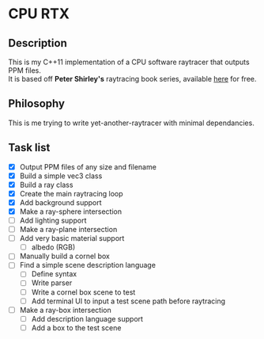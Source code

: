 # CPU RTX

## Description
This is my C++11 implementation of a CPU software raytracer that outputs PPM files.  
It is based off **Peter Shirley's** raytracing book series, available [here](http://www.realtimerendering.com/raytracing/ "FTP root to download PDF") for free.

## Philosophy
This is me trying to write yet-another-raytracer with minimal dependancies.

## Task list

- [X] Output PPM files of any size and filename
- [X] Build a simple vec3 class
- [X] Build a ray class
- [X] Create the main raytracing loop
- [X] Add background support
- [X] Make a ray-sphere intersection
- [ ] Add lighting support
- [ ] Make a ray-plane intersection
- [ ] Add very basic material support
  - [ ] albedo (RGB)
- [ ] Manually build a cornel box
- [ ] Find a simple scene description language
  - [ ] Define syntax
  - [ ] Write parser
  - [ ] Write a cornel box scene to test
  - [ ] Add terminal UI to input a test scene path before raytracing
- [ ] Make a ray-box intersection
  - [ ] Add description language support
  - [ ] Add a box to the test scene